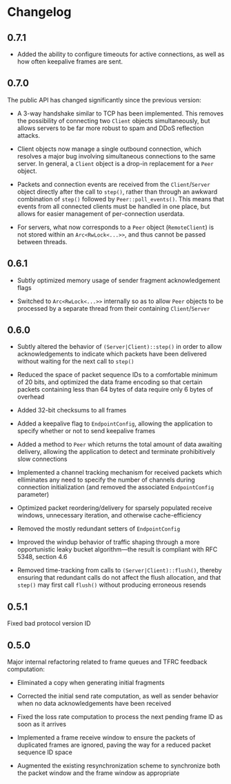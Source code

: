 
# Changelog

## 0.7.1

* Added the ability to configure timeouts for active connections, as well as
  how often keepalive frames are sent.

## 0.7.0

The public API has changed significantly since the previous version:

* A 3-way handshake similar to TCP has been implemented. This removes the
  possibility of connecting two `Client` objects simultaneously, but allows
  servers to be far more robust to spam and DDoS reflection attacks.

* Client objects now manage a single outbound connection, which resolves a
  major bug involving simultaneous connections to the same server. In general,
  a `Client` object is a drop-in replacement for a `Peer` object.

* Packets and connection events are received from the `Client`/`Server` object
  directly after the call to `step()`, rather than through an awkward
  combination of `step()` followed by `Peer::poll_events()`. This means that
  events from all connected clients must be handled in one place, but allows
  for easier management of per-connection userdata.

* For servers, what now corresponds to a `Peer` object (`RemoteClient`) is not
  stored within an `Arc<RwLock<...>>`, and thus cannot be passed between
  threads.

## 0.6.1

* Subtly optimized memory usage of sender fragment acknowledgement flags

* Switched to `Arc<RwLock<...>>` internally so as to allow `Peer` objects to be
  processed by a separate thread from their containing `Client`/`Server`

## 0.6.0

* Subtly altered the behavior of `(Server|Client)::step()` in order to allow
  acknowledgements to indicate which packets have been delivered without
  waiting for the next call to `step()`

* Reduced the space of packet sequence IDs to a comfortable minimum of 20 bits,
  and optimized the data frame encoding so that certain packets containing less
  than 64 bytes of data require only 6 bytes of overhead

* Added 32-bit checksums to all frames

* Added a keepalive flag to `EndpointConfig`, allowing the application to
  specify whether or not to send keepalive frames

* Added a method to `Peer` which returns the total amount of data awaiting
  delivery, allowing the application to detect and terminate prohibitively slow
  connections

* Implemented a channel tracking mechanism for received packets which
  elliminates any need to specify the number of channels during connection
  initialization (and removed the associated `EndpointConfig` parameter)

* Optimized packet reordering/delivery for sparsely populated receive windows,
  unnecessary iteration, and otherwise cache-efficiency

* Removed the mostly redundant setters of `EndpointConfig`

* Improved the windup behavior of traffic shaping through a more opportunistic
  leaky bucket algorithm—the result is compliant with RFC 5348, section 4.6

* Removed time-tracking from calls to `(Server|Client)::flush()`, thereby
  ensuring that redundant calls do not affect the flush allocation, and that
  `step()` may first call `flush()` without producing erroneous resends

## 0.5.1

Fixed bad protocol version ID

## 0.5.0

Major internal refactoring related to frame queues and TFRC feedback
computation:

* Eliminated a copy when generating initial fragments

* Corrected the initial send rate computation, as well as sender behavior when
  no data acknowledgements have been received

* Fixed the loss rate computation to process the next pending frame ID as soon
  as it arrives

* Implemented a frame receive window to ensure the packets of duplicated frames
  are ignored, paving the way for a reduced packet sequence ID space

* Augmented the existing resynchronization scheme to synchronize both the packet
  window and the frame window as appropriate

